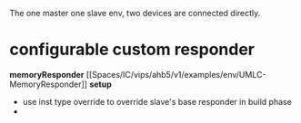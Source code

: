 The one master one slave env, two devices are connected directly.

# configurable custom responder
**memoryResponder** [[Spaces/IC/vips/ahb5/v1/examples/env/UMLC-MemoryResponder]]
**setup**
- use inst type override to override slave's base responder in build phase
- 

